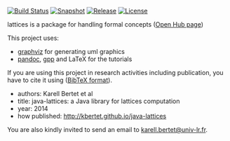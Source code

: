 [![Build Status](https://travis-ci.org/kbertet/java-lattices.png?branch=master)](https://travis-ci.org/kbertet/java-lattices) [![Snapshot](http://img.shields.io/badge/snapshot-2.0.0-orange.svg)](https://github.com/kbertet/java-lattices) [![Release](http://img.shields.io/badge/release-1.0.0-blue.svg)](https://github.com/kbertet/java-lattices/tree/1.0.0) [![License](http://img.shields.io/badge/license-CeCILL--B-red.svg)](http://www.cecill.info/licences/Licence_CeCILL-B_V1-en.html)

lattices is a package for handling formal concepts ([Open Hub page](https://www.openhub.net/p/java-lattices))

This project uses:

* [graphviz](http://www.graphviz.org/) for generating uml graphics
* [pandoc](http://johnmacfarlane.net/pandoc/), [gpp](http://en.nothingisreal.com/wiki/GPP/) and LaTeX for the tutorials

If you are using this project in research activities including publication, you have to cite it using ([BibTeX format](cite.bib)). 

* authors: Karell Bertet et al
* title: java-lattices: a Java library for lattices computation
* year: 2014
* how published: http://kbertet.github.io/java-lattices

You are also kindly invited to send an email to karell.bertet@univ-lr.fr.
